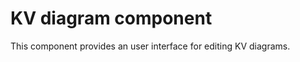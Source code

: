 KV diagram component
====================

This component provides an user interface for editing KV diagrams.
